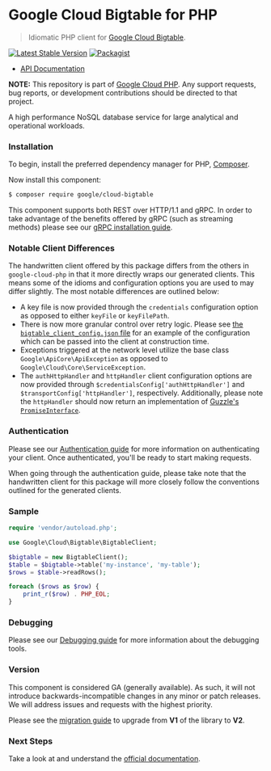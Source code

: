 # Google Cloud Bigtable for PHP

> Idiomatic PHP client for [Google Cloud Bigtable](https://cloud.google.com/bigtable/).

[![Latest Stable Version](https://poser.pugx.org/google/cloud-bigtable/v/stable)](https://packagist.org/packages/google/cloud-bigtable) [![Packagist](https://img.shields.io/packagist/dm/google/cloud-bigtable.svg)](https://packagist.org/packages/google/cloud-bigtable)

* [API Documentation](https://cloud.google.com/php/docs/reference/cloud-bigtable/latest)

**NOTE:** This repository is part of [Google Cloud PHP](https://github.com/googleapis/google-cloud-php). Any
support requests, bug reports, or development contributions should be directed to
that project.

A high performance NoSQL database service for large analytical and operational workloads.

### Installation

To begin, install the preferred dependency manager for PHP, [Composer](https://getcomposer.org/).

Now install this component:

```sh
$ composer require google/cloud-bigtable
```

This component supports both REST over HTTP/1.1 and gRPC. In order to take advantage of the benefits offered by gRPC (such as streaming methods)
please see our [gRPC installation guide](https://cloud.google.com/php/grpc).

### Notable Client Differences

The handwritten client offered by this package differs from the others in `google-cloud-php` in that it more directly wraps our generated clients.
This means some of the idioms and configuration options you are used to may differ slightly. The most notable differences are outlined below:

- A key file is now provided through the `credentials` configuration option as opposed to either `keyFile` or `keyFilePath`.
- There is now more granular control over retry logic. Please see [the `bigtable_client_config.json` file](https://github.com/googleapis/google-cloud-php/blob/main/Bigtable/src/V2/resources/bigtable_client_config.json)
  for an example of the configuration which can be passed into the client at construction time.
- Exceptions triggered at the network level utilize the base class `Google\ApiCore\ApiException` as opposed to `Google\Cloud\Core\ServiceException`.
- The `authHttpHandler` and `httpHandler` client configuration options are now provided through `$credentialsConfig['authHttpHandler']`
  and `$transportConfig['httpHandler']`, respectively. Additionally, please note the `httpHandler` should now return an implementation of [Guzzle's `PromiseInterface`](https://github.com/guzzle/promises/blob/master/src/PromiseInterface.php).

### Authentication

Please see our [Authentication guide](https://github.com/googleapis/google-cloud-php/blob/main/AUTHENTICATION.md) for more information
on authenticating your client. Once authenticated, you'll be ready to start making requests.

When going through the authentication guide, please take note that the handwritten client for this package will more closely follow the conventions
outlined for the generated clients.

### Sample

```php
require 'vendor/autoload.php';

use Google\Cloud\Bigtable\BigtableClient;

$bigtable = new BigtableClient();
$table = $bigtable->table('my-instance', 'my-table');
$rows = $table->readRows();

foreach ($rows as $row) {
    print_r($row) . PHP_EOL;
}
```

### Debugging

Please see our [Debugging guide](https://github.com/googleapis/google-cloud-php/blob/main/DEBUG.md)
for more information about the debugging tools.

### Version

This component is considered GA (generally available). As such, it will not introduce backwards-incompatible changes in
any minor or patch releases. We will address issues and requests with the highest priority.

Please see the [migration guide](./MIGRATING.md) to upgrade from **V1** of the library to **V2**.

### Next Steps

Take a look at and understand the [official documentation](https://cloud.google.com/bigtable/docs).

